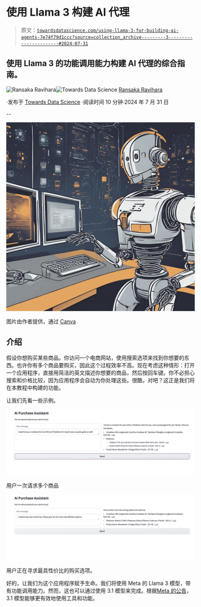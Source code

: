 # 使用 Llama 3 构建 AI 代理

> 原文：[`towardsdatascience.com/using-llama-3-for-building-ai-agents-7e74f79d1ccc?source=collection_archive---------3-----------------------#2024-07-31`](https://towardsdatascience.com/using-llama-3-for-building-ai-agents-7e74f79d1ccc?source=collection_archive---------3-----------------------#2024-07-31)

## 使用 Llama 3 的功能调用能力构建 AI 代理的综合指南。

[](https://ransakaravihara.medium.com/?source=post_page---byline--7e74f79d1ccc--------------------------------)![Ransaka Ravihara](https://ransakaravihara.medium.com/?source=post_page---byline--7e74f79d1ccc--------------------------------)[](https://towardsdatascience.com/?source=post_page---byline--7e74f79d1ccc--------------------------------)![Towards Data Science](https://towardsdatascience.com/?source=post_page---byline--7e74f79d1ccc--------------------------------) [Ransaka Ravihara](https://ransakaravihara.medium.com/?source=post_page---byline--7e74f79d1ccc--------------------------------)

·发布于 [Towards Data Science](https://towardsdatascience.com/?source=post_page---byline--7e74f79d1ccc--------------------------------) ·阅读时间 10 分钟·2024 年 7 月 31 日

--

![](img/869e4b150e9bf1a4b0c518954878e232.png)

图片由作者提供，通过 [Canva](https://www.canva.com/ai-image-generator/)

## 介绍

假设你想购买某些商品。你访问一个电商网站，使用搜索选项来找到你想要的东西。也许你有多个商品要购买，因此这个过程效率不高。现在考虑这种情形：打开一个应用程序，直接用简洁的英文描述你想要的商品，然后按回车键。你不必担心搜索和价格比较，因为应用程序会自动为你处理这些。很酷，对吧？这正是我们将在本教程中构建的功能。

让我们先看一些示例。

![](img/587a116069f2044362336f9b0c25b862.png)

用户一次请求多个商品

![](img/0b528b272bafed8c70176722d8e4391c.png)

用户正在寻求最具性价比的购买选项。

好的，让我们为这个应用程序赋予生命。我们将使用 Meta 的 Llama 3 模型，带有功能调用能力。然而，这也可以通过使用 3.1 模型来完成。根据[Meta 的公告](https://ai.meta.com/blog/meta-llama-3-1/)，3.1 模型能够更有效地使用工具和功能。
